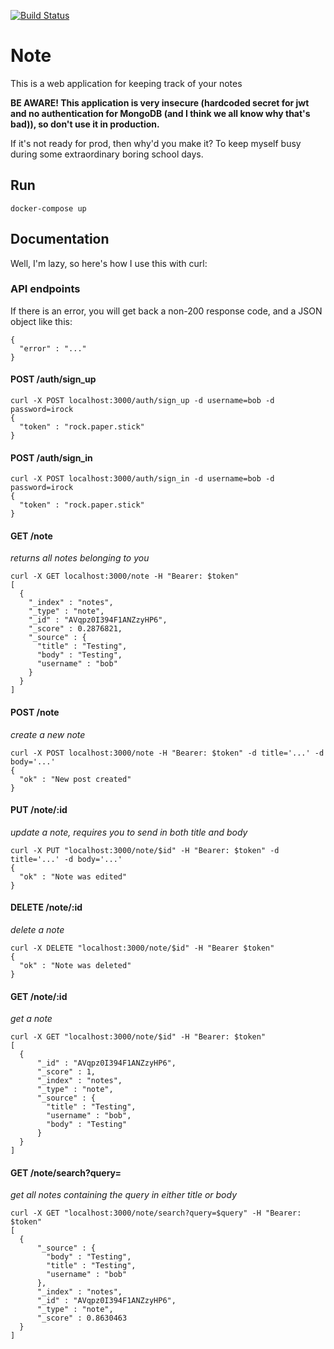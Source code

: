 [![Build Status](https://semaphoreci.com/api/v1/mrmm/note/branches/master/badge.svg)](https://semaphoreci.com/mrmm/note)

# Note

This is a web application for keeping track of your notes

**BE AWARE! This application is very insecure (hardcoded secret for jwt and no authentication for MongoDB (and I think we all know why that's bad)), so don't use it in production.**

If it's not ready for prod, then why'd you make it? To keep myself busy during some extraordinary boring school days.

## Run

    docker-compose up

## Documentation

Well, I'm lazy, so here's how I use this with curl:

### API endpoints

If there is an error, you will get back a non-200 response code, and a JSON
object like this:

    {
      "error" : "..."  
    }

#### POST /auth/sign_up

    curl -X POST localhost:3000/auth/sign_up -d username=bob -d password=irock
    {
      "token" : "rock.paper.stick"
    }

#### POST /auth/sign_in

    curl -X POST localhost:3000/auth/sign_in -d username=bob -d password=irock
    {
      "token" : "rock.paper.stick"
    }

#### GET /note

_returns all notes belonging to you_

    curl -X GET localhost:3000/note -H "Bearer: $token"
    [
      {
        "_index" : "notes",
        "_type" : "note",
        "_id" : "AVqpz0I394F1ANZzyHP6",
        "_score" : 0.2876821,
        "_source" : {
          "title" : "Testing",
          "body" : "Testing",
          "username" : "bob"
        }
      }
    ]

#### POST /note

_create a new note_

    curl -X POST localhost:3000/note -H "Bearer: $token" -d title='...' -d body='...'
    {
      "ok" : "New post created"
    }

#### PUT /note/:id

_update a note, requires you to send in both title and body_

    curl -X PUT "localhost:3000/note/$id" -H "Bearer: $token" -d title='...' -d body='...'
    {
      "ok" : "Note was edited"
    }

#### DELETE /note/:id

_delete a note_

    curl -X DELETE "localhost:3000/note/$id" -H "Bearer $token"
    {
      "ok" : "Note was deleted"  
    }

#### GET /note/:id

_get a note_

    curl -X GET "localhost:3000/note/$id" -H "Bearer: $token"
    [
      {
          "_id" : "AVqpz0I394F1ANZzyHP6",
          "_score" : 1,
          "_index" : "notes",
          "_type" : "note",
          "_source" : {
            "title" : "Testing",
            "username" : "bob",
            "body" : "Testing"
          }
      }
    ]

#### GET /note/search?query=

_get all notes containing the query in either title or body_

    curl -X GET "localhost:3000/note/search?query=$query" -H "Bearer: $token"
    [
      {
          "_source" : {
            "body" : "Testing",
            "title" : "Testing",
            "username" : "bob"
          },
          "_index" : "notes",
          "_id" : "AVqpz0I394F1ANZzyHP6",
          "_type" : "note",
          "_score" : 0.8630463
      }
    ]
